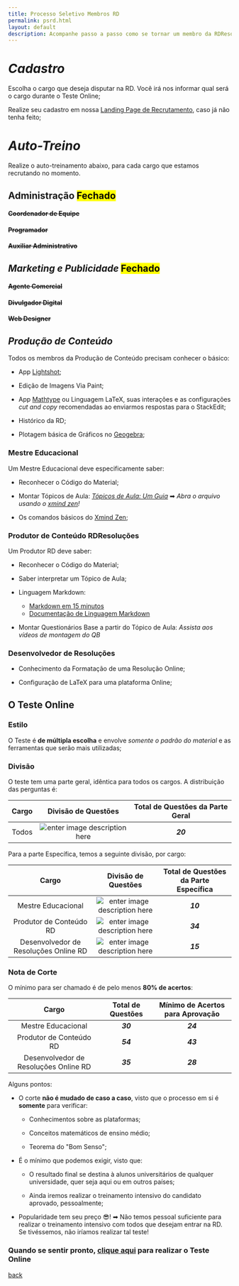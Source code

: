 ```yaml
---
title: Processo Seletivo Membros RD
permalink: psrd.html
layout: default
description: Acompanhe passo a passo como se tornar um membro da RDResoluções!
---
```


# ***Cadastro***
Escolha o cargo que deseja disputar na RD. Você irá nos informar qual será o cargo durante o Teste Online;

Realize seu cadastro em nossa [Landing Page de Recrutamento][recruta], caso já não tenha feito;

# ***Auto-Treino***
Realize o auto-treinamento abaixo, para cada cargo que estamos recrutando no momento.

## Administração <mark>Fechado</mark>

#### ~~Coordenador de Equipe~~

#### ~~Programador~~

#### ~~Auxiliar Administrativo~~

## ***Marketing e Publicidade*** <mark>Fechado</mark>

#### ~~Agente Comercial~~

#### ~~Divulgador Digital~~

#### ~~Web Designer~~

## ***Produção de Conteúdo***

Todos os membros da Produção de Conteúdo precisam conhecer o básico:

* App [Lightshot](./appsqb/#LightShot);

* Edição de Imagens Via Paint;

* App [Mathtype][mathtype] ou Linguagem LaTeX, suas interações e as configurações *cut and copy* recomendadas ao enviarmos respostas para o StackEdit;

* Histórico da RD;

* Plotagem básica de Gráficos no [Geogebra][geogebra];

### **Mestre Educacional**

Um Mestre Educacional deve especificamente saber:

* Reconhecer o Código do Material;

* Montar Tópicos de Aula: [*Tópicos de Aula: Um Guia*](https://drive.google.com/open?id=1eNxbKsSJAl4VaQzbva34C-ZyH-61F4Ah) ➡
*Abra o arquivo usando o [xmind zen][xmind]!*

* Os comandos básicos do [Xmind Zen][xmind];

### **Produtor de Conteúdo RDResoluções**

Um Produtor RD deve saber:

* Reconhecer o Código do Material;

* Saber interpretar um Tópico de Aula;

* Linguagem Markdown:
    * [Markdown em 15 minutos](https://www.markdowntutorial.com)
    * [Documentação de Linguagem Markdown](https://www.markdownguide.org/getting-started)

* Montar Questionários Base a partir do Tópico de Aula: *Assista aos vídeos de montagem do QB*

### **Desenvolvedor de Resoluções**

* Conhecimento da Formatação de uma Resolução Online;

* Configuração de LaTeX para uma plataforma Online;

[recruta]: https://www.rdresolucoes.com/
## O Teste Online
### Estilo
O Teste é **de múltipla escolha** e envolve *somente o padrão do material* e as ferramentas que serão mais utilizadas;
### Divisão
O teste tem uma parte geral, idêntica para todos os cargos. A distribuição das perguntas é:

|Cargo|Divisão de Questões|Total de Questões da Parte Geral|
|:---:|:---:|:---:|
|Todos|![enter image description here](https://image.ibb.co/euTTjo/quest_es_gerais.png)|***20***|

Para a parte Específica, temos a seguinte divisão, por cargo:

|Cargo|Divisão de Questões|Total de Questões da Parte Específica|
|:---:|:---:|:---:|
|Mestre Educacional|![enter image description here](https://image.ibb.co/itu14o/QUEST_ES_ME.png)|***10***|
|Produtor de Conteúdo RD|![enter image description here](https://image.ibb.co/jxxcc8/quest_es_PRD.png)|***34***|
|Desenvolvedor de Resoluções Online RD|![enter image description here](https://image.ibb.co/gc6sAT/quest_es_DRD.png)|***15***|

### Nota de Corte
O mínimo para ser chamado é de pelo menos **80% de acertos**:

|Cargo|Total de Questões|Mínimo de Acertos para Aprovação|
|:---:|:---:|:---:|
|Mestre Educacional|***30***|***24***|
|Produtor de Conteúdo RD|***54***|***43***|
|Desenvolvedor de Resoluções Online RD|***35***|***28***|

Alguns pontos:

* O corte **não é mudado de caso a caso**, visto que o processo em si é **somente** para verificar:

    * Conhecimentos sobre as plataformas;

    * Conceitos matemáticos de ensino médio;

    * Teorema do "Bom Senso";

* É o mínimo que podemos exigir, visto que:

    * O resultado final se destina à alunos universitários de qualquer universidade, quer seja aqui ou em outros países;

    * Ainda iremos realizar o treinamento intensivo do candidato aprovado, pessoalmente;

* Popularidade tem seu preço 😎! ➡ Não temos pessoal suficiente para realizar o treinamento intensivo com todos que desejam entrar na RD. Se tivéssemos, não iríamos realizar tal teste!

### Quando se sentir pronto, [clique aqui](./psto.html) para realizar o **Teste Online**

[tuto-nounproject]: https://youtu.be/AXWPUVmfX-s?t=3m57s
[tuto-imgbb]: https://youtu.be/UgxzX_A-8Xg?t=1m19s
[tuto-biodigital]: https://www.youtube.com/
[wix-regrasgerais]: https://rdresolucoes.github.io/Regras-Gerais/
[tuto-scketch]: https://www.youtube.com/
[tuto-autodraw]: https://youtu.be/yOM2mnjU_MI?t=7m57s
[tuto-giphy]: https://www.youtube.com/
[tuto-soundcloud1]: https://www.youtube.com/watch?v=BaPS64diNbE
[tuto-soundcloud2]: https://www.youtube.com/watch?v=-Mp2_N4345s
[imgbb]: https://imgbb.com/
[autodraw]: https://www.autodraw.com/
[mathtype]: http://www.wiris.com/en/downloads/files/2184/010MTW6.9/MathType-win-en-6.9d.exe
[sound]: https://soundcloud.com/
[chem]: https://drive.google.com/file/d/1H1k7io_tZjKncFEr0ch34s2s8144zygb/view?usp=sharing
[ket]: http://lifescience.opensource.epam.com/ketcher/demo.html
[template]: https://drive.google.com/open?id=19Z9W4tAianhxzI9UmyxAk46PIvbCuJ7r
[vox]: https://www.google.com/intl/en/chrome/demos/speech.html

[^21]: A RD se reserva ao direito de segurar o pagamento integral de um membro por tempo indeterminado, caso esteja sob suspeita de plágio de material ou possua material a ser corrigido;

[^22]: Supondo mínimo de tal material genérico como 5;

[^23]: durante as revisões internas;

[^24]: <iframe width="650" height="450" src="https://docs.google.com/spreadsheets/d/e/2PACX-1vTMbxgD-YAQG5fvpTzFv7TqJuXhaKaKd0iGTlT-QUiL2sRXIDb7768WZYqE6YIEygqphnKOmg-qGhPN/pubhtml?gid=1019807899&amp;range=A1:E35&amp;single=true&amp;widget=true&amp;headers=false"></iframe>

[geogebra]: https://www.geogebra.org/classic
[xmind]: https://www.xmind.net/zen/

[back](./)
